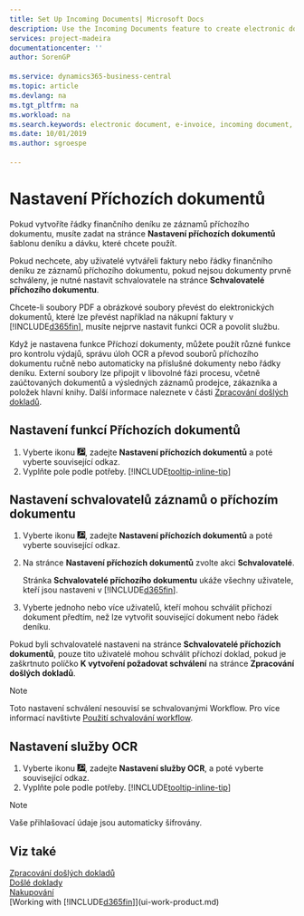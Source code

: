 ```yaml
---
title: Set Up Incoming Documents| Microsoft Docs
description: Use the Incoming Documents feature to create electronic documents, manage OCR tasks, import invoices, and convert image files.
services: project-madeira
documentationcenter: ''
author: SorenGP

ms.service: dynamics365-business-central
ms.topic: article
ms.devlang: na
ms.tgt_pltfrm: na
ms.workload: na
ms.search.keywords: electronic document, e-invoice, incoming document, OCR, ecommerce, document exchange, import invoice
ms.date: 10/01/2019
ms.author: sgroespe

---
```

# Nastavení Příchozích dokumentů
Pokud vytvoříte řádky finančního deníku ze záznamů příchozího dokumentu, musíte zadat na stránce **Nastavení příchozích dokumentů** šablonu deníku a dávku, které chcete použít.

Pokud nechcete, aby uživatelé vytvářeli faktury nebo řádky finančního deníku ze záznamů příchozího dokumentu, pokud nejsou dokumenty prvně schváleny, je nutné nastavit schvalovatele na stránce  **Schvalovatelé příchozího dokumentu**.

Chcete-li soubory PDF a obrázkové soubory převést do elektronických dokumentů, které lze převést například na nákupní faktury v [!INCLUDE[d365fin](includes/d365fin_md.md)], musíte nejprve nastavit funkci OCR a povolit službu.

Když je nastavena funkce Příchozí dokumenty, můžete použít různé funkce pro kontrolu výdajů, správu úloh OCR a převod souborů příchozího dokumentu ručně nebo automaticky na příslušné dokumenty nebo řádky deníku. Externí soubory lze připojit v libovolné fázi procesu, včetně zaúčtovaných dokumentů a výsledných záznamů prodejce, zákazníka a položek hlavní knihy. Další informace naleznete v části [Zpracování došlých dokladů](across-process-income-documents.md).

## Nastavení funkcí Příchozích dokumentů
1. Vyberte ikonu ![Žárovky, která otevře funkci Řekněte mi](media/ui-search/search_small.png "Řekněte mi, co chcete dělat"), zadejte **Nastavení příchozích dokumentů** a poté vyberte související odkaz.
2. Vyplňte pole podle potřeby. [!INCLUDE[tooltip-inline-tip](includes/tooltip-inline-tip_md.md)]

## Nastavení schvalovatelů záznamů o příchozím dokumentu
1. Vyberte ikonu ![Žárovky, která otevře funkci Řekněte mi](media/ui-search/search_small.png "Řekněte mi, co chcete dělat"), zadejte **Nastavení příchozích dokumentů** a poté vyberte související odkaz.
2. Na stránce **Nastavení příchozích dokumentů** zvolte akci **Schvalovatelé**.

   Stránka **Schvalovatelé příchozího dokumentu** ukáže všechny uživatele, kteří jsou nastaveni v [!INCLUDE[d365fin](includes/d365fin_md.md)].
3. Vyberte jednoho nebo více uživatelů, kteří mohou schválit příchozí dokument předtím, než lze vytvořit související dokument nebo řádek deníku.

Pokud byli schvalovatelé nastaveni na stránce **Schvalovatelé příchozích dokumentů**, pouze tito uživatelé mohou schválit příchozí doklad, pokud je zaškrtnuto políčko **K vytvoření požadovat schválení** na stránce **Zpracování došlých dokladů**.

> [!NOTE]
> Toto nastavení schválení nesouvisí se schvalovanými Workflow. Pro více informací navštivte [Použití schvalování workflow](across-how-use-approval-workflows.md).

## Nastavení služby OCR
1. Vyberte ikonu ![Žárovky, která otevře funkci Řekněte mi](media/ui-search/search_small.png "Řekněte mi, co chcete dělat"), zadejte **Nastavení služby OCR**, a poté vyberte související odkaz.
2. Vyplňte pole podle potřeby. [!INCLUDE[tooltip-inline-tip](includes/tooltip-inline-tip_md.md)]

> [!NOTE]
> Vaše přihlašovací údaje jsou automaticky šifrovány.

## Viz také
[Zpracování došlých dokladů](across-process-income-documents.md)  
[Došlé doklady](across-income-documents.md)  
[Nakupování](purchasing-manage-purchasing.md)  
[Working with [!INCLUDE[d365fin](includes/d365fin_md.md)]](ui-work-product.md)
